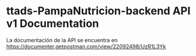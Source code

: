 # ttads-PampaNutricion-backend API v1 Documentation

La documentación de la API se encuentra en https://documenter.getpostman.com/view/22092498/UzR1L3Yk